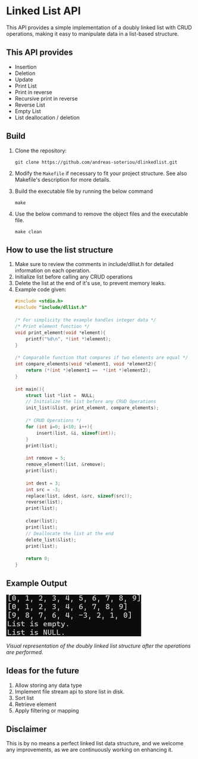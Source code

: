# Linked List API
This API provides a simple implementation of a doubly linked list with CRUD operations, making it easy to manipulate data in a list-based structure.

## This API provides
* Insertion
* Deletion
* Update
* Print List 
* Print in reverse
* Recursive print in reverse
* Reverse List
* Empty List 
* List deallocation / deletion

## Build
1. Clone the repository:
    ```
    git clone https://github.com/andreas-soteriou/dlinkedlist.git 
    ```
2. Modify the `Makefile` if necessary to fit your project structure. See also Makefile's description for more details.

2. Build the executable file by running the below command
    
    ```
    make
    ```
3. Use the below command to remove the object files and the executable file.
    ```
    make clean
    ```

## How to use the list structure 

1. Make sure to review the comments in include/dllist.h for detailed information on each operation.
2. Initialize list before calling any CRUD operations
3. Delete the list at the end of it's use, to prevent memory leaks.
5. Example code given:
    ``` c
    #include <stdio.h>
    #include "include/dllist.h"

    /* For simplicity the example handles integer data */
    /* Print element function */
    void print_element(void *element){
        printf("%d\n", *(int *)element);
    }
    
    /* Comparable function that compares if two elements are equal */
    int compare_elements(void *element1, void *element2){
        return (*(int *)element1 ==  *(int *)element2);
    }
 
    int main(){
        struct list *list =  NULL;
        // Initialize the list before any CRUD Operations
        init_list(&list, print_element, compare_elements);
        
        /* CRUD Operations */
        for (int i=0; i<10; i++){
            insert(list, &i, sizeof(int));
        }
        print(list);
        
        int remove = 5;
        remove_element(list, &remove);
        print(list);
        
        int dest = 3;
        int src = -3;
        replace(list, &dest, &src, sizeof(src));
        reverse(list);
        print(list);

        clear(list);
        print(list);
        // Deallocate the list at the end
        delete_list(&list);
        print(list);

        return 0;
    }
    ```
## Example Output 
![Doubly Linked List Demo](images/dllist-test.png)

*Visual representation of the doubly linked list structure after the operations are performed.*

## Ideas for the future
1. Allow storing any data type
2. Implement file stream api to store list in disk.
3. Sort list 
4. Retrieve element
5. Apply filtering or mapping 

## Disclaimer
This is by no means a perfect linked list data structure, and we welcome any improvements, as we are continuously working on enhancing it.

